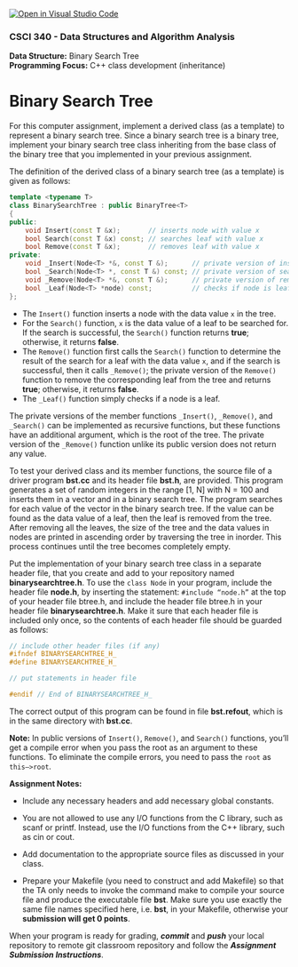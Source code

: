 [![Open in Visual Studio Code](https://classroom.github.com/assets/open-in-vscode-c66648af7eb3fe8bc4f294546bfd86ef473780cde1dea487d3c4ff354943c9ae.svg)](https://classroom.github.com/online_ide?assignment_repo_id=9305031&assignment_repo_type=AssignmentRepo)
### CSCI 340 - Data Structures and Algorithm Analysis

**Data Structure:**  Binary Search Tree <BR>
**Programming Focus:** C++ class development (inheritance)

# Binary Search Tree

For this computer assignment, implement a derived class (as a template) to represent a binary search tree. Since a binary search tree is a binary tree, implement your binary search tree class inheriting from the base class of the binary tree that you implemented in your previous assignment.

The definition of the derived class of a binary search tree (as a template) is given as follows:

```c++
template <typename T>
class BinarySearchTree : public BinaryTree<T>
{
public:
    void Insert(const T &x);       // inserts node with value x
    bool Search(const T &x) const; // searches leaf with value x
    bool Remove(const T &x);       // removes leaf with value x
private:
    void _Insert(Node<T> *&, const T &);      // private version of insert
    bool _Search(Node<T> *, const T &) const; // private version of search
    void _Remove(Node<T> *&, const T &);      // private version of remove
    bool _Leaf(Node<T> *node) const;          // checks if node is leaf
};
```

- The `Insert()` function inserts a node with the data value `x` in the tree. 
- For the `Search()` function, `x` is the data value of a leaf to be searched for. If the search is successful, the `Search()` function returns **true**; otherwise, it returns **false**. 
- The `Remove()` function first calls the `Search()` function to determine the result of the search for a leaf with the data value `x`, and if the search is successful, then it calls `_Remove()`; the private version of the `Remove()` function to remove the corresponding leaf from the tree and returns **true**; otherwise, it returns **false**. 
- The `_Leaf()` function simply checks if a node is a leaf.

The private versions of the member functions `_Insert()`, `_Remove()`, and `_Search()` can be implemented as recursive functions, but these functions have an additional argument, which is the root of the tree. The private version of the `_Remove()` function unlike its public version does not return any value.

To test your derived class and its member functions, the source file of a driver program **bst.cc** and its header file **bst.h**, are provided. This program generates a set of random integers in the range [1, N] with N = 100 and inserts them in a vector and in a binary search tree. The program searches for each value of the vector in the binary search tree. If the value can be found as the data value of a leaf, then the leaf is removed from the tree. After removing all the leaves, the size of the tree and the data values in nodes are printed in ascending order by traversing the tree in inorder. This process continues until the tree becomes completely empty.

Put the implementation of your binary search tree class in a separate header file, that you create and add to your repository named **binarysearchtree.h**. To use the `class Node` in your program, include the header file **node.h**, by inserting the statement: `#include “node.h”` at the top of your header file btree.h, and include the header file btree.h in your header file **binarysearchtree.h**. Make it sure that each header file is included only once, so the contents of each header file should be guarded as follows:

```c++
// include other header files (if any)
#ifndef BINARYSEARCHTREE_H_
#define BINARYSEARCHTREE_H_

// put statements in header file

#endif // End of BINARYSEARCHTREE_H_
```

The correct output of this program can be found in file **bst.refout**, which is in the same directory with **bst.cc**.

**Note:** In public versions of `Insert()`, `Remove()`, and `Search()` functions, you’ll get a compile error when you pass the root as an argument to these functions. To eliminate the compile errors, you need to pass the `root` as `this–>root`.

**Assignment Notes:**

- Include any necessary headers and add necessary global constants.

- You are not allowed to use any I/O functions from the C library, such as scanf or printf. Instead, use the I/O functions from the C++ library, such as cin or cout.

- Add documentation to the appropriate source files as discussed in your class.

- Prepare your Makefile (you need to construct and add Makefile) so that the TA only needs to invoke the command make to compile your source file and produce the executable file **bst**. Make sure you use exactly the same file names specified here, i.e. **bst**, in your Makefile, otherwise your **submission will get 0 points**.

When your program is ready for grading, ***commit*** and ***push*** your local repository to remote git classroom repository and follow the _**Assignment Submission Instructions**_.
